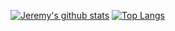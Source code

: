 <!--
**jjhartmann/jjhartmann** is a ✨ _special_ ✨ repository because its `README.md` (this file) appears on your GitHub profile.

Here are some ideas to get you started:

- 🔭 I’m currently working on ...
- 🌱 I’m currently learning ...
- 👯 I’m looking to collaborate on ...
- 🤔 I’m looking for help with ...
- 💬 Ask me about ...
- 📫 How to reach me: ...
- 😄 Pronouns: ...
- ⚡ Fun fact: ...
-->

[![Jeremy's github stats](https://github-readme-stats.vercel.app/api?username=jjhartmann&count_private=true&show_icons=true&show_icons=true&theme=radical)](https://www.jjhartmann.org)
[![Top Langs](https://github-readme-stats.vercel.app/api/top-langs/?username=jjhartmann&count_private=true&show_icons=true&theme=radical&layout=compact)](https://www.jjhartmann.org)

